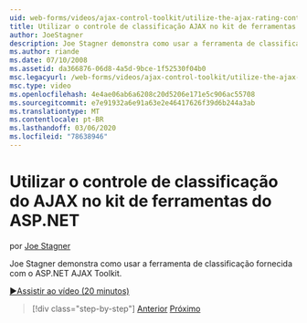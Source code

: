 ```yaml
---
uid: web-forms/videos/ajax-control-toolkit/utilize-the-ajax-rating-control-in-the-aspnet-toolkit
title: Utilizar o controle de classificação AJAX no kit de ferramentas do ASP.NET | Microsoft Docs
author: JoeStagner
description: Joe Stagner demonstra como usar a ferramenta de classificação fornecida com o ASP.NET AJAX Toolkit.
ms.author: riande
ms.date: 07/10/2008
ms.assetid: da366876-06d8-4a5d-9bce-1f52530f04b0
msc.legacyurl: /web-forms/videos/ajax-control-toolkit/utilize-the-ajax-rating-control-in-the-aspnet-toolkit
msc.type: video
ms.openlocfilehash: 4e4ae06ab6a6208c20d5206e171e5c906ac55708
ms.sourcegitcommit: e7e91932a6e91a63e2e46417626f39d6b244a3ab
ms.translationtype: MT
ms.contentlocale: pt-BR
ms.lasthandoff: 03/06/2020
ms.locfileid: "78638946"
---
```

# <a name="utilize-the-ajax-rating-control-in-the-aspnet-toolkit"></a>Utilizar o controle de classificação do AJAX no kit de ferramentas do ASP.NET

por [Joe Stagner](https://github.com/JoeStagner)

Joe Stagner demonstra como usar a ferramenta de classificação fornecida com o ASP.NET AJAX Toolkit.

[&#9654;Assistir ao vídeo (20 minutos)](https://channel9.msdn.com/Blogs/ASP-NET-Site-Videos/utilize-the-ajax-rating-control-in-the-aspnet-toolkit)

> [!div class="step-by-step"]
> [Anterior](how-do-i-the-ajax-toolkit-reorder-control.md)
> [Próximo](control-extenders.md)
